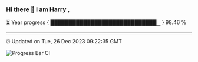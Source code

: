 ### Hi there 👋 I am Harry , 

⏳ Year progress { █████████████████████████████▁ } 98.46 %

---

⏰ Updated on Tue, 26 Dec 2023 09:22:35 GMT

![Progress Bar CI](https://github.com/duykhang68/duykhang68/workflows/Progress%20Bar%20CI/badge.svg)
